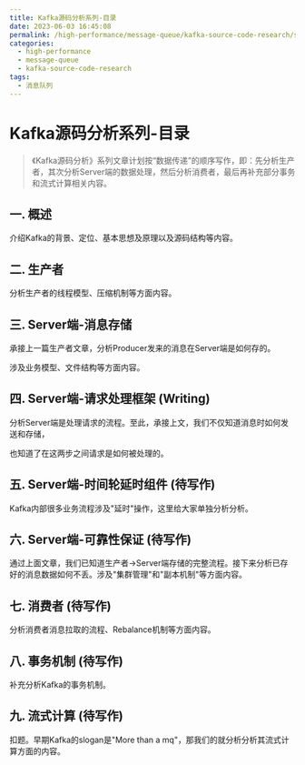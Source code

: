 ```yaml
---
title: Kafka源码分析系列-目录
date: 2023-06-03 16:45:08
permalink: /high-performance/message-queue/kafka-source-code-research/source-note/
categories:
  - high-performance
  - message-queue
  - kafka-source-code-research
tags:
  - 消息队列
---
```


# Kafka源码分析系列-目录

> 《Kafka源码分析》系列文章计划按“数据传递”的顺序写作，即：先分析生产者，其次分析Server端的数据处理，然后分析消费者，最后再补充部分事务和流式计算相关内容。

## 一. 概述

介绍Kafka的背景、定位、基本思想及原理以及源码结构等内容。

## 二. 生产者

分析生产者的线程模型、压缩机制等方面内容。

## 三. Server端-消息存储

承接上一篇生产者文章，分析Producer发来的消息在Server端是如何存的。

涉及业务模型、文件结构等方面内容。

## 四. Server端-请求处理框架 (Writing)

分析Server端是处理请求的流程。至此，承接上文，我们不仅知道消息时如何发送和存储，

也知道了在这两步之间请求是如何被处理的。

## 五. Server端-时间轮延时组件 (待写作)

Kafka内部很多业务流程涉及"延时"操作，这里给大家单独分析分析。

## 六. Server端-可靠性保证 (待写作)

通过上面文章，我们已知道生产者->Server端存储的完整流程。接下来分析已存好的消息数据如何不丢。涉及"集群管理"和"副本机制"等方面内容。

## 七. 消费者 (待写作)

分析消费者消息拉取的流程、Rebalance机制等方面内容。

## 八. 事务机制 (待写作)

补充分析Kafka的事务机制。

## 九. 流式计算 (待写作)

扣题。早期Kafka的slogan是"More than a mq"，那我们的就分析分析其流式计算方面的内容。
